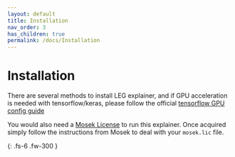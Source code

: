 ```yaml
---
layout: default
title: Installation
nav_order: 3
has_children: true
permalink: /docs/Installation
---
```


# Installation

There are several methods to install LEG explainer, and if GPU acceleration is needed with tensorflow/keras, please follow the official [tensorflow GPU config guide](https://www.tensorflow.org/install/gpu)

You would also need a [Mosek License](https://www.mosek.com/products/academic-licenses/) to run this explainer. Once acquired simply follow the instructions from Mosek to deal with your `mosek.lic` file.

{: .fs-6 .fw-300 }

